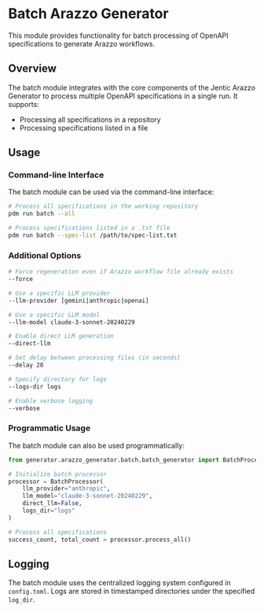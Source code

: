 # Batch Arazzo Generator

This module provides functionality for batch processing of OpenAPI specifications to generate Arazzo workflows.

## Overview

The batch module integrates with the core components of the Jentic Arazzo Generator to process multiple OpenAPI specifications in a single run. It supports:

- Processing all specifications in a repository
- Processing specifications listed in a file

## Usage

### Command-line Interface

The batch module can be used via the command-line interface:

```bash
# Process all specifications in the working repository
pdm run batch --all

# Process specifications listed in a .txt file
pdm run batch --spec-list /path/to/spec-list.txt
```

### Additional Options

```bash
# Force regeneration even if Arazzo workflow file already exists
--force

# Use a specific LLM provider
--llm-provider [gemini|anthropic|openai]

# Use a specific LLM model
--llm-model claude-3-sonnet-20240229

# Enable direct LLM generation
--direct-llm

# Set delay between processing files (in seconds)
--delay 20

# Specify directory for logs
--logs-dir logs

# Enable verbose logging
--verbose
```

### Programmatic Usage

The batch module can also be used programmatically:

```python
from generator.arazzo_generator.batch.batch_generator import BatchProcessor

# Initialize batch processor
processor = BatchProcessor(
    llm_provider="anthropic",
    llm_model="claude-3-sonnet-20240229",
    direct_llm=False,
    logs_dir="logs"
)

# Process all specifications
success_count, total_count = processor.process_all()
```

## Logging

The batch module uses the centralized logging system configured in `config.toml`. Logs are stored in timestamped directories under the specified `log_dir`.
